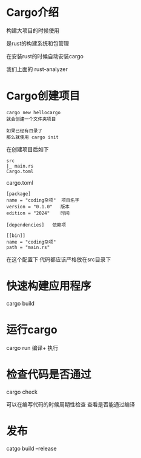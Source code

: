 # Cargo介绍

构建大项目的时候使用

是rust的构建系统和包管理 

在安装rust的时候自动安装cargo 

我们上面的 rust-analyzer

# Cargo创建项目

```
cargo new hellocargo
就会创建一个文件夹项目
```

```
如果已经有目录了 
那么就使用 cargo init
```

在创建项目后如下

```
src
|_ main.rs
Cargo.toml
```

cargo.toml

```
[package]
name = "coding杂项"  项目名字
version = "0.1.0"   版本
edition = "2024"    时间
 
[dependencies]   依赖项

[[bin]]
name = "coding杂项"
path = "main.rs"

```

在这个配置下 代码都应该严格放在src目录下 

# 快速构建应用程序

cargo build

# 运行cargo

cargo run 编译+ 执行

# 检查代码是否通过

cargo check

可以在编写代码的时候周期性检查 查看是否能通过编译

# 发布

catgo build –release